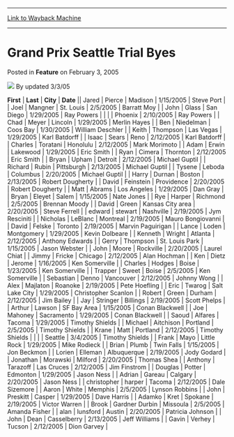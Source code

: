 
---
[Link to Wayback Machine](https://web.archive.org/web/20220819201048/https://magic.wizards.com/en/articles/archive/feature/grand-prix-seattle-trial-byes-2005-02-03)

[_metadata_:author]:- "updated 3-3-05"
[_metadata_:description]:- "FirstLastCityDateJaredPierceMadison1/15/2005Steve PortJoelMangnerSt."
[_metadata_:generator]:- "Drupal 7 (http://drupal.org)"
[_metadata_:node]:- "736031"
[_metadata_:publish_date]:- "2005-02-03"
[_metadata_:source]:- "div-main-content"
[_metadata_:title]:- "Grand Prix Seattle Trial Byes"
[_metadata_:wayback_capture_timestamp]:- "2022-08-19 20:10:48"
[_metadata_:wayback_raw_url]:- "https://web.archive.org/web/20220819201048id_/https://magic.wizards.com/en/articles/archive/feature/grand-prix-seattle-trial-byes-2005-02-03"
[_metadata_:wayback_url]:- "https://magic.wizards.com/en/articles/archive/feature/grand-prix-seattle-trial-byes-2005-02-03"
---


Grand Prix Seattle Trial Byes
=============================



 Posted in **Feature**
 on February 3, 2005 






![](https://media.magic.wizards.com/styles/auth_small/public/generic-avatar-150_429.png)
By updated 3/3/05













 **First** | **Last** | **City** | **Date** || Jared | Pierce | Madison | 1/15/2005 | Steve Port |
| Joel | Mangner | St. Louis | 2/5/2005 | Barratt Moy |
| John | Glass | San Diego | 1/29/2005 | Ray Powers |
|  |  | Phoenix | 2/10/2005 | Ray Powers |
| Chad | Meyer | Lincoln | 1/29/2005 | Merlin Hayes |
| Ben | Niedelman | Coos Bay | 1/30/2005 | William Deschler |
| Keith | Thompson | Las Vegas | 1/29/2005 | Karl Batdorff |
| Isaac | Sears | Reno | 2/12/2005 | Karl Batdorff |
| Charles | Toratani | Honolulu | 2/12/2005 | Mark Morimoto |
| Adam | Erwin | Lakewood | 1/29/2005 | Eric Smith |
| Ryan | Cimera | Thornton | 2/12/2005 | Eric Smith |
| Bryan | Upham | Detroit | 2/12/2005 | Michael Guptil |
| Richard | Rubin | Pittsburgh | 2/13/2005 | Michael Guptil |
| Tysene | Leboda | Columbus | 2/20/2005 | Michael Guptil |
| Harry | Durnan | Boston | 2/13/2005 | Robert Dougherty |
| David | Feinstein | Providence | 2/20/2005 | Robert Dougherty |
| Matt | Abrams | Los Angeles | 1/29/2005 | Dan Gray |
| Bryan | Eleyet | Salem | 1/15/2005 | Nate Jones |
| Rye | Harper | Richmond | 2/5/2005 | Brennan Moody |
| David | Green | Kansas City area | 2/20/2005 | Steve Ferrell |
| edward | stewart | Nashville | 2/19/2005 | Jym Resciniti |
| Nicholas | LeBlanc | Montreal | 2/19/2005 | Mauro Bongiovanni |
| David | Felske | Toronto | 2/19/2005 | Marvin Paguirigan |
| Lance | Loden | Montgomery | 1/29/2005 | Kevin Dolbeare |
| Kenneth | Wright | Atlanta | 2/12/2005 | Anthony Edwards |
| Gerry | Thompson | St. Louis Park | 1/15/2005 | Jason Webster |
| John | Moore | Rockville | 2/20/2005 | Laurel Chiat |
| Jimmy | Fricke | Chicago | 2/12/2005 | Alan Hochman |
| Ken | Dietz | Jerome | 1/16/2005 | Ken Somerville |
| Charles | Hodges | Boise | 1/23/2005 | Ken Somerville |
| Trapper | Sweet | Boise | 2/5/2005 | Ken Somerville |
| Sebastian | Denno | Vancouver | 2/12/2005 | Johnny Wong |
| Alex | Majlaton | Roanoke | 2/19/2005 | Pete Hoefling |
| Eric | Twarog | Salt Lake City | 1/29/2005 | Christopher Scanlon |
| Robert | Green | Durham | 2/12/2005 | Jim Bailey |
| Jay | Stringer | Billings | 2/19/2005 | Scott Phelps |
| Arthur | Lawson | SF Bay Area | 1/15/2005 | Conan Blackwell |
| Joe | Mahoney | Sacramento | 1/29/2005 | Conan Blackwell |
| Saoud | Alfares | Tacoma | 1/29/2005 | Timothy Shields |
| Michael | Aitchison | Portland | 2/5/2005 | Timothy Shields |
| Krane | Matt | Portland | 2/12/2005 | Timothy Shields |
|  |  | Seattle | 3/4/2005 | Timothy Shields |
| Frank | Mayo | Little Rock | 1/29/2005 | Mike Rodieck |
| Brian | Plumb | Twin Falls | 1/15/2005 | Jon Beckmon |
| Lorien | Elleman | Albuquerque | 2/19/2005 | Jody Godard |
| Jonathan | Morawski | Milford | 2/20/2005 | Thomas Shea |
| Anthony | Tarazoff | Las Cruces | 2/12/2005 | Jim Finstrom |
| Douglas | Potter | Edmonton | 1/29/2005 | Jason Ness |
| Adrian | Gareau | Calgary | 2/20/2005 | Jason Ness |
| christopher | harper | Tacoma | 2/12/2005 | Dale Sizemore |
| Aaron | White | Memphis | 2/5/2005 | Lynson Robbins |
| John | Preskitt | Casper | 1/29/2005 | Dave Harris |
| Adamko | Kret | Spokane | 2/19/2005 | Victor Warren |
| Brook | Gardner Durbin | Missoula | 2/5/2005 | Amanda Fisher |
| alan | lunsford | Austin | 2/20/2005 | Patricia Johnson |
| John | Dean | Casselberry | 2/13/2005 | Jeff Williams |
| Gavin | Verhey | Tucson | 2/12/2005 | Dion Garvey |







